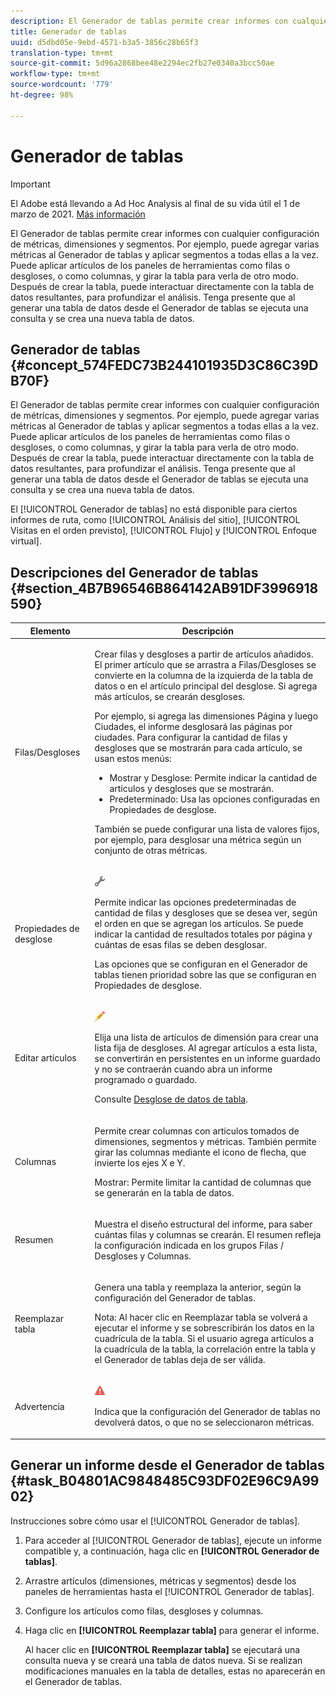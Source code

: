 ```yaml
---
description: El Generador de tablas permite crear informes con cualquier configuración de métricas, dimensiones y segmentos. Por ejemplo, puede agregar varias métricas al Generador de tablas y aplicar segmentos a todas ellas a la vez. Puede aplicar artículos de los paneles de herramientas como filas o desgloses, o como columnas, y girar la tabla para verla de otro modo. Después de crear la tabla, puede interactuar directamente con la tabla de datos resultantes, para profundizar el análisis. Tenga presente que al generar una tabla de datos desde el Generador de tablas se ejecuta una consulta y se crea una nueva tabla de datos.
title: Generador de tablas
uuid: d5dbd05e-9ebd-4571-b3a5-3856c28b65f3
translation-type: tm+mt
source-git-commit: 5d96a2868bee48e2294ec2fb27e0340a3bcc50ae
workflow-type: tm+mt
source-wordcount: '779'
ht-degree: 98%

---
```



# Generador de tablas

>[!IMPORTANT]
>
>El Adobe está llevando a Ad Hoc Analysis al final de su vida útil el 1 de marzo de 2021. [Más información](https://adobe.ly/discoverworkspace)

El Generador de tablas permite crear informes con cualquier configuración de métricas, dimensiones y segmentos. Por ejemplo, puede agregar varias métricas al Generador de tablas y aplicar segmentos a todas ellas a la vez. Puede aplicar artículos de los paneles de herramientas como filas o desgloses, o como columnas, y girar la tabla para verla de otro modo. Después de crear la tabla, puede interactuar directamente con la tabla de datos resultantes, para profundizar el análisis. Tenga presente que al generar una tabla de datos desde el Generador de tablas se ejecuta una consulta y se crea una nueva tabla de datos.

## Generador de tablas {#concept_574FEDC73B244101935D3C86C39DB70F}

El Generador de tablas permite crear informes con cualquier configuración de métricas, dimensiones y segmentos. Por ejemplo, puede agregar varias métricas al Generador de tablas y aplicar segmentos a todas ellas a la vez. Puede aplicar artículos de los paneles de herramientas como filas o desgloses, o como columnas, y girar la tabla para verla de otro modo. Después de crear la tabla, puede interactuar directamente con la tabla de datos resultantes, para profundizar el análisis. Tenga presente que al generar una tabla de datos desde el Generador de tablas se ejecuta una consulta y se crea una nueva tabla de datos.

El [!UICONTROL Generador de tablas] no está disponible para ciertos informes de ruta, como [!UICONTROL Análisis del sitio], [!UICONTROL Visitas en el orden previsto], [!UICONTROL Flujo] y [!UICONTROL Enfoque virtual].

## Descripciones del Generador de tablas  {#section_4B7B96546B864142AB91DF3996918590}

<table id="table_C11D78E62DEF48A78B50EFB8669817BC"> 
 <thead> 
  <tr> 
   <th colname="col1" class="entry"> Elemento </th> 
   <th colname="col2" class="entry"> Descripción </th> 
  </tr> 
 </thead>
 <tbody> 
  <tr> 
   <td colname="col1"> <span class="wintitle"> Filas/Desgloses</span> </td> 
   <td colname="col2"> <p>Crear filas y desgloses a partir de artículos añadidos. El primer artículo que se arrastra a <span class="wintitle">Filas/Desgloses</span> se convierte en la columna de la izquierda de la tabla de datos o en el artículo principal del desglose. Si agrega más artículos, se crearán desgloses. </p> <p>Por ejemplo, si agrega las dimensiones Página y luego Ciudades, el informe desglosará las páginas por ciudades. Para configurar la cantidad de filas y desgloses que se mostrarán para cada artículo, se usan estos menús: </p> 
    <ul id="ul_702F215DFB814398B8F1879EDFEC103F"> 
     <li id="li_95C4DF2B33524C94BBD2E07397393300">  <span class="uicontrol">Mostrar</span> y <span class="uicontrol">Desglose</span>: Permite indicar la cantidad de artículos y desgloses que se mostrarán. </li> 
     <li id="li_D594C7F31A094D1EA1A070B80794E006"> <span class="uicontrol"> Predeterminado</span>: Usa las opciones configuradas en <span class="wintitle">Propiedades de desglose</span>. </li> 
    </ul> <p>También se puede configurar una lista de valores fijos, por ejemplo, para desglosar una métrica según un conjunto de otras métricas. </p> </td> 
  </tr> 
  <tr> 
   <td colname="col1"> <span class="wintitle"> Propiedades de desglose</span> </td> 
   <td colname="col2"> <p><img placement="inline"  src="assets/Settings_Illustrative.png" id="image_C46860621CF94E88AF592B8660F28E57"> </img> </p> <p>Permite indicar las opciones predeterminadas de cantidad de filas y desgloses que se desea ver, según el orden en que se agregan los artículos. Se puede indicar la cantidad de resultados totales por página y cuántas de esas filas se deben desglosar. </p> <p>Las opciones que se configuran en el <span class="wintitle">Generador de tablas</span> tienen prioridad sobre las que se configuran en <span class="wintitle">Propiedades de desglose</span>. </p> </td> 
  </tr> 
  <tr> 
   <td colname="col1"> <span class="wintitle"> Editar artículos</span> </td> 
   <td colname="col2"> <p><img  src="assets/Edit_Buttcon.png" id="image_E44BCC4B0BFF453D8564047E3DA2501A"> </img> </p> <p>Elija una lista de artículos de dimensión para crear una lista fija de desgloses. Al agregar artículos a esta lista, se convertirán en persistentes en un informe guardado y no se contraerán cuando abra un informe programado o guardado. </p> <p>Consulte <a href="/help/analyze/ad-hoc-analysis/c-reports-configure.md#task_29BEE0AF09DA4625B9B44BAB77D7C841"  > Desglose de datos de tabla</a>. </p> </td> 
  </tr> 
  <tr> 
   <td colname="col1"> <span class="wintitle"> Columnas</span> </td> 
   <td colname="col2"> <p>Permite crear columnas con artículos tomados de dimensiones, segmentos y métricas. También permite girar las columnas mediante el icono de flecha, que invierte los ejes X e Y. </p> <p> <span class="uicontrol"> Mostrar</span>: Permite limitar la cantidad de columnas que se generarán en la tabla de datos. </p> </td> 
  </tr> 
  <tr> 
   <td colname="col1"> <span class="wintitle"> Resumen</span> </td> 
   <td colname="col2"> <p>Muestra el diseño estructural del informe, para saber cuántas filas y columnas se crearán. El resumen refleja la configuración indicada en los grupos <span class="uicontrol">Filas / Desgloses</span> y <span class="uicontrol">Columnas</span>. </p> </td> 
  </tr> 
  <tr> 
   <td colname="col1"> <span class="wintitle"> Reemplazar tabla</span> </td> 
   <td colname="col2"> <p>Genera una tabla y reemplaza la anterior, según la configuración del <span class="wintitle">Generador de tablas</span>. </p> <p>Nota: Al hacer clic en <span class="uicontrol">Reemplazar tabla</span> se volverá a ejecutar el informe y se sobrescribirán los datos en la cuadrícula de la tabla. Si el usuario agrega artículos a la cuadrícula de la tabla, la correlación entre la tabla y el <span class="wintitle">Generador de tablas</span> deja de ser válida. </p> </td> 
  </tr> 
  <tr> 
   <td colname="col1"> Advertencia </td> 
   <td colname="col2"> <p><img id="image_619E1068C6084D41853DA3DD6B85DFC9"  src="assets/AlertRed_Illustrative.png" placement="inline" /> </p> <p>Indica que la configuración del <span class="wintitle">Generador de tablas</span> no devolverá datos, o que no se seleccionaron métricas. </p> </td> 
  </tr> 
 </tbody> 
</table>

## Generar un informe desde el Generador de tablas {#task_B04801AC9848485C93DF02E96C9A9902}

Instrucciones sobre cómo usar el [!UICONTROL Generador de tablas].

<!-- 

t_table_builder.xml

 -->

1. Para acceder al [!UICONTROL Generador de tablas], ejecute un informe compatible y, a continuación, haga clic en **[!UICONTROL Generador de tablas]**.
1. Arrastre artículos (dimensiones, métricas y segmentos) desde los paneles de herramientas hasta el [!UICONTROL Generador de tablas].
1. Configure los artículos como filas, desgloses y columnas.
1. Haga clic en **[!UICONTROL Reemplazar tabla]** para generar el informe.

   Al hacer clic en **[!UICONTROL Reemplazar tabla]** se ejecutará una consulta nueva y se creará una tabla de datos nueva. Si se realizan modificaciones manuales en la tabla de detalles, estas no aparecerán en el Generador de tablas.

